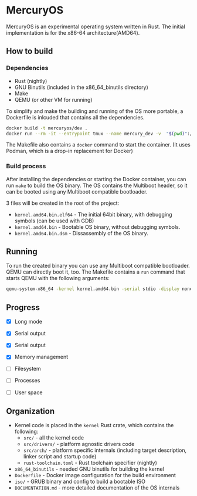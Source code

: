 # MercuryOS

MercuryOS is an experimental operating system written in Rust. The initial implementation is for
the x86-64 architecture(AMD64).

## How to build

### Dependencies

* Rust (nightly)
* GNU Binutils (included in the x86_64_binutils directory)
* Make
* QEMU (or other VM for running)

To simplify and make the building and running of the OS more portable, a Dockerfile is inlcuded that contains all the dependencies.

```bash
docker build -t mercuryos/dev .
docker run --rm -it --entrypoint tmux --name mercury_dev -v  "$(pwd)":/usr/src/mercury_os/ mercuryos/dev
```

The Makefile also contains a `docker` command to start the container. (It uses Podman, which is a drop-in replacement for Docker)

### Build process

After installing the dependencies or starting the Docker container, you can run `make` to build the OS binary.
The OS contains the Multiboot header, so it can be booted using any Multiboot compatible bootloader.

3 files will be created in the root of the project: 

* `kernel.amd64.bin.elf64` - The initial 64bit binary, with debugging symbols (can be used with GDB)
* `kernel.amd64.bin` - Bootable OS binary, without debugging symbols.
* `kernel.amd64.bin.dsm` - Dissassembly of the OS binary.

## Running

To run the created binary you can use any Multiboot compatible bootloader. QEMU can directly boot it, too.
The Makefile contains a `run` command that starts QEMU with the following arguments:

```bash
qemu-system-x86_64 -kernel kernel.amd64.bin -serial stdio -display none
```

## Progress

* [x] Long mode
* [x] Serial output
* [x] Serial output
* [x] Memory management
* [ ] Filesystem
* [ ] Processes
* [ ] User space


## Organization

- Kernel code is placed in the `kernel` Rust crate, which contains the following:
  - `src/` - all the kernel code
  - `src/drivers/` - platform agnostic drivers code
  - `src/arch/` - platform specific internals (including target description, linker script and startup code)
  - `rust-toolchain.toml` - Rust toolchain specifier (nightly)
- `x86_64_binutils` - needed GNU binutils for building the kernel
- `Dockerfile` - Docker image configuration for the build environment
- `iso/` - GRUB binary and config to build a bootable ISO
- `DOCUMENTATION.md` - more detailed documentation of the OS internals